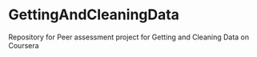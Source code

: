 GettingAndCleaningData
======================

Repository for Peer assessment project for Getting and Cleaning Data on Coursera
